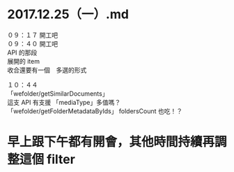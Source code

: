 # 2017.12.25（一）.md

０９：１７ 開工吧  
０９：４０ 開工吧  
API 的那段  
展開的 item  
收合還要有一個　多選的形式  

１０：４４  
「wefolder/getSimilarDocuments」  
這支 API 有支援 「mediaType」多值嗎？  
「wefolder/getFolderMetadataByIds」 foldersCount 也吃！？  

# 早上跟下午都有開會，其他時間持續再調整這個 filter
